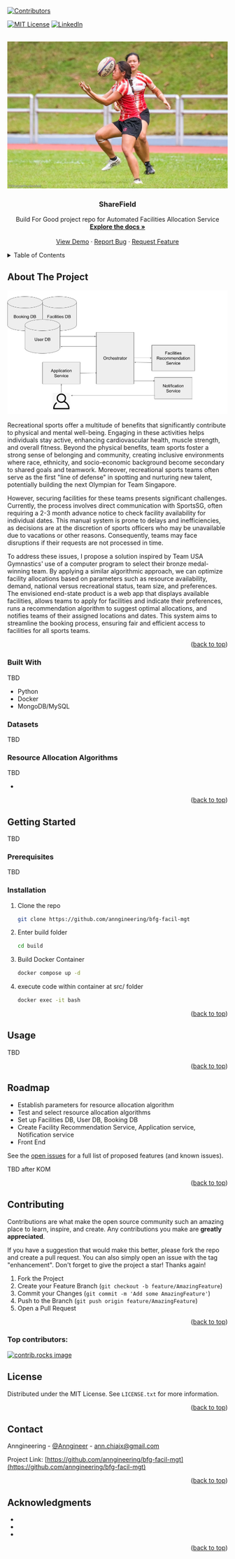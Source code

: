 <!--
*** Credits to https://github.com/othneildrew/Best-README-Template/blob/main/BLANK_README.md for template>
<!-- Improved compatibility of back to top link: See: https://github.com/othneildrew/Best-README-Template/pull/73 -->
<a id="readme-top"></a>
<!--
*** Thanks for checking out the Best-README-Template. If you have a suggestion
*** that would make this better, please fork the repo and create a pull request
*** or simply open an issue with the tag "enhancement".
*** Don't forget to give the project a star!
*** Thanks again! Now go create something AMAZING! :D
-->



<!-- PROJECT SHIELDS -->
<!--
*** I'm using markdown "reference style" links for readability.
*** Reference links are enclosed in brackets [ ] instead of parentheses ( ).
*** See the bottom of this document for the declaration of the reference variables
*** for contributors-url, forks-url, etc. This is an optional, concise syntax you may use.
*** https://www.markdownguide.org/basic-syntax/#reference-style-links
-->
[![Contributors][contributors-shield]][contributors-url]
<!-- [![Forks][forks-shield]][forks-url]
[![Stargazers][stars-shield]][stars-url]
[![Issues][issues-shield]][issues-url] -->
[![MIT License][license-shield]][license-url]
[![LinkedIn][linkedin-shield]][linkedin-url]



<!-- PROJECT LOGO -->
<br />
<div align="center">
  <a href="https://github.com/anngineering/bfg-facil-mgt">
    <img src="images/logo.jpg" alt="Logo">
  </a>

<h3 align="center">ShareField</h3>

  <p align="center">
    Build For Good project repo for Automated Facilities Allocation Service
    <br />
    <a href="https://github.com/anngineering/bfg-facil-mgt"><strong>Explore the docs »</strong></a>
    <br />
    <br />
    <a href="https://github.com/anngineering/bfg-facil-mgt">View Demo</a>
    ·
    <a href="https://github.com/anngineering/bfg-facil-mgt/issues/new?labels=bug&template=bug-report---.md">Report Bug</a>
    ·
    <a href="https://github.com/anngineering/bfg-facil-mgt/issues/new?labels=enhancement&template=feature-request---.md">Request Feature</a>
  </p>
</div>



<!-- TABLE OF CONTENTS -->
<details>
  <summary>Table of Contents</summary>
  <ol>
    <li>
      <a href="#about-the-project">About The Project</a>
      <ul>
        <li><a href="#built-with">Built With</a></li>
      </ul>
    </li>
    <li><a href="#datasets">Datasets</a></li>
    <li><a href="#algos">Resource Allocation Algorithms</a></li>
    <li>
      <a href="#getting-started">Getting Started</a>
      <ul>
        <li><a href="#prerequisites">Prerequisites</a></li>
        <li><a href="#installation">Installation</a></li>
      </ul>
    </li>
    <li><a href="#usage">Usage</a></li>
    <li><a href="#roadmap">Roadmap</a></li>
    <li><a href="#contributing">Contributing</a></li>
    <li><a href="#license">License</a></li>
    <li><a href="#contact">Contact</a></li>
    <li><a href="#acknowledgments">Acknowledgments</a></li>
  </ol>
</details>



<!-- ABOUT THE PROJECT -->
## About The Project

![Product Name Screen Shot][product-screenshot]

<!-- Here's a blank template to get started: To avoid retyping too much info. Do a search and replace with your text editor for the following: `github_username`, `repo_name`, `twitter_handle`, `linkedin_username`, `email_client`, `email`, `project_title`, `project_description` -->
    
  
Recreational sports offer a multitude of benefits that significantly contribute to physical and mental well-being. Engaging in these activities helps individuals stay active, enhancing cardiovascular health, muscle strength, and overall fitness. Beyond the physical benefits, team sports foster a strong sense of belonging and community, creating inclusive environments where race, ethnicity, and socio-economic background become secondary to shared goals and teamwork. Moreover, recreational sports teams often serve as the first "line of defense" in spotting and nurturing new talent, potentially building the next Olympian for Team Singapore.  

However, securing facilities for these teams presents significant challenges. Currently, the process involves direct communication with SportsSG, often requiring a 2-3 month advance notice to check facility availability for individual dates. This manual system is prone to delays and inefficiencies, as decisions are at the discretion of sports officers who may be unavailable due to vacations or other reasons. Consequently, teams may face disruptions if their requests are not processed in time.  

To address these issues, I propose a solution inspired by Team USA Gymnastics' use of a computer program to select their bronze medal-winning team. By applying a similar algorithmic approach, we can optimize facility allocations based on parameters such as resource availability, demand, national versus recreational status, team size, and preferences. The envisioned end-state product is a web app that displays available facilities, allows teams to apply for facilities and indicate their preferences, runs a recommendation algorithm to suggest optimal allocations, and notifies teams of their assigned locations and dates. This system aims to streamline the booking process, ensuring fair and efficient access to facilities for all sports teams.

<p align="right">(<a href="#readme-top">back to top</a>)</p>



### Built With

TBD

* Python
* Docker
* MongoDB/MySQL

### Datasets

TBD  


### Resource Allocation Algorithms

TBD  

- 

<p align="right">(<a href="#readme-top">back to top</a>)</p>



<!-- GETTING STARTED -->
## Getting Started

<!-- This is an example of how you may give instructions on setting up your project locally.
To get a local copy up and running follow these simple example steps. -->
TBD

### Prerequisites

<!-- This is an example of how to list things you need to use the software and how to install them.
* npm
  ```sh
  npm install npm@latest -g
  ``` -->
TBD

### Installation

1. Clone the repo
   ```sh
   git clone https://github.com/anngineering/bfg-facil-mgt
   ```
2. Enter build folder
   ```sh
   cd build
   ```
3. Build Docker Container
   ```sh
   docker compose up -d
   ```
4. execute code within container at src/ folder
   ```sh
   docker exec -it bash
   ```

<p align="right">(<a href="#readme-top">back to top</a>)</p>



<!-- USAGE EXAMPLES -->
## Usage

<!-- Use this space to show useful examples of how a project can be used. Additional screenshots, code examples and demos work well in this space. You may also link to more resources.

_For more examples, please refer to the [Documentation](https://example.com)_ -->
TBD

<p align="right">(<a href="#readme-top">back to top</a>)</p>



<!-- ROADMAP -->
## Roadmap

- Establish parameters for resource allocation algorithm
- Test and select resource allocation algorithms
- Set up Facilities DB, User DB, Booking DB
- Create Facility Recommendation Service, Application service, Notification service
- Front End

See the [open issues](https://github.com/github_username/repo_name/issues) for a full list of proposed features (and known issues).

TBD after KOM

<p align="right">(<a href="#readme-top">back to top</a>)</p>



<!-- CONTRIBUTING -->
## Contributing

Contributions are what make the open source community such an amazing place to learn, inspire, and create. Any contributions you make are **greatly appreciated**.

If you have a suggestion that would make this better, please fork the repo and create a pull request. You can also simply open an issue with the tag "enhancement".
Don't forget to give the project a star! Thanks again!

1. Fork the Project
2. Create your Feature Branch (`git checkout -b feature/AmazingFeature`)
3. Commit your Changes (`git commit -m 'Add some AmazingFeature'`)
4. Push to the Branch (`git push origin feature/AmazingFeature`)
5. Open a Pull Request

<p align="right">(<a href="#readme-top">back to top</a>)</p>

### Top contributors:

<a href="https://github.com/anngineering/bfg-facil-mgt/graphs/contributors">
  <img src="https://contrib.rocks/image?repo=github_username/repo_name" alt="contrib.rocks image" />
</a>



<!-- LICENSE -->
## License

Distributed under the MIT License. See `LICENSE.txt` for more information.

<p align="right">(<a href="#readme-top">back to top</a>)</p>



<!-- CONTACT -->
## Contact

Anngineering - [@Anngineer](https://web.telegram.org/) - ann.chiajx@gmail.com

Project Link: [https://github.com/anngineering/bfg-facil-mgt](https://github.com/anngineering/bfg-facil-mgt)

<p align="right">(<a href="#readme-top">back to top</a>)</p>



<!-- ACKNOWLEDGMENTS -->
## Acknowledgments

* []()
* []()
* []()

<p align="right">(<a href="#readme-top">back to top</a>)</p>



<!-- MARKDOWN LINKS & IMAGES -->
<!-- https://www.markdownguide.org/basic-syntax/#reference-style-links -->
[contributors-shield]: https://img.shields.io/github/contributors/github_username/repo_name.svg?style=for-the-badge
[contributors-url]: [https://github.com/anngineering]
<!-- [forks-shield]: https://img.shields.io/github/forks/github_username/repo_name.svg?style=for-the-badge
[forks-url]: https://github.com/github_username/repo_name/network/members
[stars-shield]: https://img.shields.io/github/stars/github_username/repo_name.svg?style=for-the-badge
[stars-url]: https://github.com/github_username/repo_name/stargazers
[issues-shield]: https://img.shields.io/github/issues/github_username/repo_name.svg?style=for-the-badge
[issues-url]: https://github.com/github_username/repo_name/issues -->
[license-shield]: https://img.shields.io/github/license/github_username/repo_name.svg?style=for-the-badge
[license-url]: https://github.com/git/git-scm.com/blob/main/MIT-LICENSE.txt
[linkedin-shield]: https://img.shields.io/badge/-LinkedIn-black.svg?style=for-the-badge&logo=linkedin&colorB=555
[linkedin-url]: https://www.linkedin.com/in/anngineering
[product-screenshot]: images/screenshot.jpg
[Next.js]: https://img.shields.io/badge/next.js-000000?style=for-the-badge&logo=nextdotjs&logoColor=white
[Next-url]: https://nextjs.org/
[React.js]: https://img.shields.io/badge/React-20232A?style=for-the-badge&logo=react&logoColor=61DAFB
[React-url]: https://reactjs.org/
[Vue.js]: https://img.shields.io/badge/Vue.js-35495E?style=for-the-badge&logo=vuedotjs&logoColor=4FC08D
[Vue-url]: https://vuejs.org/
[Angular.io]: https://img.shields.io/badge/Angular-DD0031?style=for-the-badge&logo=angular&logoColor=white
[Angular-url]: https://angular.io/
[Svelte.dev]: https://img.shields.io/badge/Svelte-4A4A55?style=for-the-badge&logo=svelte&logoColor=FF3E00
[Svelte-url]: https://svelte.dev/
[Laravel.com]: https://img.shields.io/badge/Laravel-FF2D20?style=for-the-badge&logo=laravel&logoColor=white
[Laravel-url]: https://laravel.com
[Bootstrap.com]: https://img.shields.io/badge/Bootstrap-563D7C?style=for-the-badge&logo=bootstrap&logoColor=white
[Bootstrap-url]: https://getbootstrap.com
[JQuery.com]: https://img.shields.io/badge/jQuery-0769AD?style=for-the-badge&logo=jquery&logoColor=white
[JQuery-url]: https://jquery.com 
